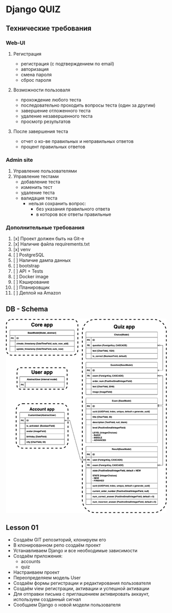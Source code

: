 # Django QUIZ

## Технические требования  
### Web-UI
  1. Регистрация
      - регистрация (с подтверждением по email)
      - авторизация
      - смена пароля
      - сброс пароля
    
  2. Возможности пользоваля
      - прохождение любого теста
      - последовательно проходить вопросы теста (один за другим)
      - завершение отложенного теста
      - удаление незавершенного теста 
      - просмотр результатов
    
  3. После завершения теста
      - отчет о ко-ве правильных и неправильных ответов
      - процент правильных ответов

### Admin site
  1. Управление пользователями
  2. Управление тестами
      - добавление теста
      - изменить тест
      - удаление теста
      - валидация теста
        - нельзя сохранить вопрос:
            - без указания правильного ответа
            - в которов все ответы правильные

### Дополнительные требования
1. [x] Проект должен быть на Git-е
2. [x] Наличие файла requirements.txt
3. [x] venv
4. [ ] PostgreSQL
5. [ ] Наличие дампа данных
6. [ ] bootstrap
7. [ ] API + Tests
8. [ ] Docker image
9. [ ] Кэширование 
10. [ ] Планировщик
11. [ ] Деплой на Amazon

## DB - Schema
![db](db_schema.jpg)


## Lesson 01
- Создаём GIT репозиторий, клонируем его
- В клонированном репо создаём проект
- Устанавливаем Django и все необходимые зависимости
- Создаём приложения:
  - accounts
  - quiz
- Настраиваем проект
- Переопределяем модель User
- Создаём формы регистрации и редактирования пользователя
- Создаём view регистрации, активации и успешной активации
- Для отправки письма с приглашением активировать аккаунт, используем созданный сигнал
- Сообщаем Django о новой модели пользователя